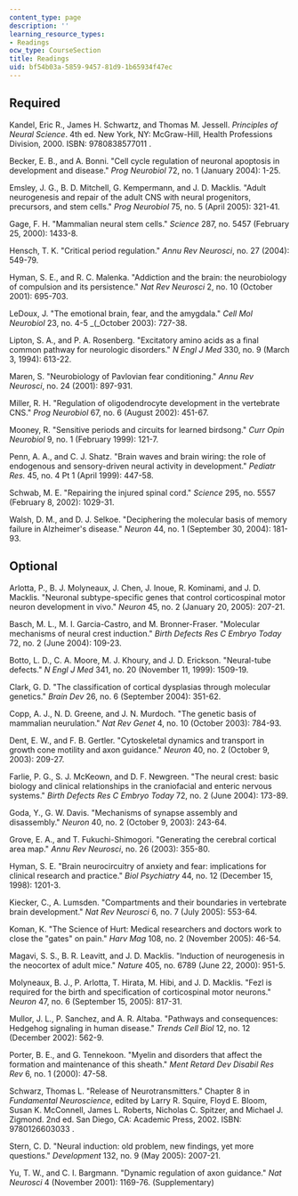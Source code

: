 ```yaml
---
content_type: page
description: ''
learning_resource_types:
- Readings
ocw_type: CourseSection
title: Readings
uid: bf54b03a-5859-9457-81d9-1b65934f47ec
---
```


Required
--------

Kandel, Eric R., James H. Schwartz, and Thomas M. Jessell. _Principles of Neural Science_. 4th ed. New York, NY: McGraw-Hill, Health Professions Division, 2000. ISBN: 9780838577011 .

Becker, E. B., and A. Bonni. "Cell cycle regulation of neuronal apoptosis in development and disease." _Prog Neurobiol_ 72, no. 1 (January 2004): 1-25.

Emsley, J. G., B. D. Mitchell, G. Kempermann, and J. D. Macklis. "Adult neurogenesis and repair of the adult CNS with neural progenitors, precursors, and stem cells." _Prog Neurobiol_ 75, no. 5 (April 2005): 321-41.

Gage, F. H. "Mammalian neural stem cells." _Science_ 287, no. 5457 (February 25, 2000): 1433-8.

Hensch, T. K. "Critical period regulation." _Annu Rev Neurosci_, no. 27 (2004): 549-79.

Hyman, S. E., and R. C. Malenka. "Addiction and the brain: the neurobiology of compulsion and its persistence." _Nat Rev Neurosci_ 2, no. 10 (October 2001): 695-703.

LeDoux, J. "The emotional brain, fear, and the amygdala." _Cell Mol Neurobiol_ 23, no. 4-5 _(_October 2003): 727-38.

Lipton, S. A., and P. A. Rosenberg. "Excitatory amino acids as a final common pathway for neurologic disorders." _N Engl J Med_ 330, no. 9 (March 3, 1994): 613-22.

Maren, S. "Neurobiology of Pavlovian fear conditioning." _Annu Rev Neurosci_, no. 24 (2001): 897-931.

Miller, R. H. "Regulation of oligodendrocyte development in the vertebrate CNS." _Prog Neurobiol_ 67, no. 6 (August 2002): 451-67.

Mooney, R. "Sensitive periods and circuits for learned birdsong." _Curr Opin Neurobiol_ 9, no. 1 (February 1999): 121-7.

Penn, A. A., and C. J. Shatz. "Brain waves and brain wiring: the role of endogenous and sensory-driven neural activity in development." _Pediatr Res._ 45, no. 4 Pt 1 (April 1999): 447-58.

Schwab, M. E. "Repairing the injured spinal cord." _Science_ 295, no. 5557 (February 8, 2002): 1029-31.

Walsh, D. M., and D. J. Selkoe. "Deciphering the molecular basis of memory failure in Alzheimer's disease." _Neuron_ 44, no. 1 (September 30, 2004): 181-93.

Optional
--------

Arlotta, P., B. J. Molyneaux, J. Chen, J. Inoue, R. Kominami, and J. D. Macklis. "Neuronal subtype-specific genes that control corticospinal motor neuron development in vivo." _Neuron_ 45, no. 2 (January 20, 2005): 207-21.

Basch, M. L., M. I. Garcia-Castro, and M. Bronner-Fraser. "Molecular mechanisms of neural crest induction." _Birth Defects Res C Embryo Today_ 72, no. 2 (June 2004): 109-23.

Botto, L. D., C. A. Moore, M. J. Khoury, and J. D. Erickson. "Neural-tube defects." _N Engl J Med_ 341, no. 20 (November 11, 1999): 1509-19.

Clark, G. D. "The classification of cortical dysplasias through molecular genetics." _Brain Dev_ 26, no. 6 (September 2004): 351-62.

Copp, A. J., N. D. Greene, and J. N. Murdoch. "The genetic basis of mammalian neurulation." _Nat Rev Genet_ 4, no. 10 (October 2003): 784-93.

Dent, E. W., and F. B. Gertler. "Cytoskeletal dynamics and transport in growth cone motility and axon guidance." _Neuron_ 40, no. 2 (October 9, 2003): 209-27.

Farlie, P. G., S. J. McKeown, and D. F. Newgreen. "The neural crest: basic biology and clinical relationships in the craniofacial and enteric nervous systems." _Birth Defects Res C Embryo Today_ 72, no. 2 (June 2004): 173-89.

Goda, Y., G. W. Davis. "Mechanisms of synapse assembly and disassembly." _Neuron_ 40, no. 2 (October 9, 2003): 243-64.

Grove, E. A., and T. Fukuchi-Shimogori. "Generating the cerebral cortical area map." _Annu Rev Neurosci_, no. 26 (2003): 355-80.

Hyman, S. E. "Brain neurocircuitry of anxiety and fear: implications for clinical research and practice." _Biol Psychiatry_ 44, no. 12 (December 15, 1998): 1201-3.

Kiecker, C., A. Lumsden. "Compartments and their boundaries in vertebrate brain development." _Nat Rev Neurosci_ 6, no. 7 (July 2005): 553-64.

Koman, K. "The Science of Hurt: Medical researchers and doctors work to close the "gates" on pain." _Harv Mag_ 108, no. 2 (November 2005): 46-54.

Magavi, S. S., B. R. Leavitt, and J. D. Macklis. "Induction of neurogenesis in the neocortex of adult mice." _Nature_ 405, no. 6789 (June 22, 2000): 951-5.

Molyneaux, B. J., P. Arlotta, T. Hirata, M. Hibi, and J. D. Macklis. "Fezl is required for the birth and specification of corticospinal motor neurons." _Neuron_ 47, no. 6 (September 15, 2005): 817-31.

Mullor, J. L., P. Sanchez, and A. R. Altaba. "Pathways and consequences: Hedgehog signaling in human disease." _Trends Cell Biol_ 12, no. 12 (December 2002): 562-9.

Porter, B. E., and G. Tennekoon. "Myelin and disorders that affect the formation and maintenance of this sheath." _Ment Retard Dev Disabil Res Rev_ 6, no. 1 (2000): 47-58.

Schwarz, Thomas L. "Release of Neurotransmitters." Chapter 8 in _Fundamental Neuroscience_, edited by Larry R. Squire, Floyd E. Bloom, Susan K. McConnell, James L. Roberts, Nicholas C. Spitzer, and Michael J. Zigmond. 2nd ed. San Diego, CA: Academic Press, 2002. ISBN: 9780126603033 .

Stern, C. D. "Neural induction: old problem, new findings, yet more questions." _Development_ 132, no. 9 (May 2005): 2007-21.

Yu, T. W., and C. I. Bargmann. "Dynamic regulation of axon guidance." _Nat Neurosci_ 4 (November 2001): 1169-76. (Supplementary)